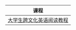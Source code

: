 |课程|
|:---:|
|[大学生跨文化英语阅读教程](https://github.com/ooyq/docs/blob/main/exam/English/reading/readme.md)|		